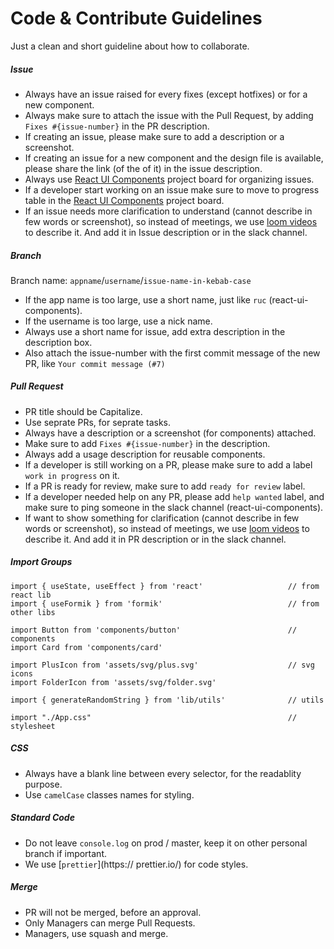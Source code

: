 # Code & Contribute Guidelines

Just a clean and short guideline about how to collaborate.

##### Issue

- Always have an issue raised for every fixes (except hotfixes) or for a new component.
- Always make sure to attach the issue with the Pull Request, by adding `Fixes #{issue-number}` in the PR description.
- If creating an issue, please make sure to add a description or a screenshot.
- If creating an issue for a new component and the design file is available, please share the link (of the of it) in the issue description.
- Always use [React UI Components](https://github.com/orgs/appwex/projects/4/views/1) project board for organizing issues.
- If a developer start working on an issue make sure to move to progress table in the [React UI Components](https://github.com/orgs/appwex/projects/4/views/1) project board.
- If an issue needs more clarification to understand (cannot describe in few words or screenshot), so instead of meetings, we use [loom videos](https://www.loom.com/) to describe it. And add it in Issue description or in the slack channel.

##### Branch

Branch name: `appname`/`username`/`issue-name-in-kebab-case`

- If the app name is too large, use a short name, just like `ruc` (react-ui-components).
- If the username is too large, use a nick name.
- Always use a short name for issue, add extra description in the description box.
- Also attach the issue-number with the first commit message of the new PR, like `Your commit message (#7)`

##### Pull Request

- PR title should be Capitalize.
- Use seprate PRs, for seprate tasks.
- Always have a description or a screenshot (for components) attached.
- Make sure to add `Fixes #{issue-number}` in the description.
- Always add a usage description for reusable components.
- If a developer is still working on a PR, please make sure to add a label `work in progress` on it.
- If a PR is ready for review, make sure to add `ready for review` label.
- If a developer needed help on any PR, please add `help wanted` label, and make sure to ping someone in the slack channel (react-ui-components).
- If want to show something for clarification (cannot describe in few words or screenshot), so instead of meetings, we use [loom videos](https://www.loom.com/) to describe it. And add it in PR description or in the slack channel.

##### Import Groups

```
import { useState, useEffect } from 'react'                   // from react lib
import { useFormik } from 'formik'                            // from other libs

import Button from 'components/button'                        // components
import Card from 'components/card'

import PlusIcon from 'assets/svg/plus.svg'                    // svg icons
import FolderIcon from 'assets/svg/folder.svg'

import { generateRandomString } from 'lib/utils'              // utils

import "./App.css"                                            // stylesheet
```

##### CSS

- Always have a blank line between every selector, for the readablity purpose.
- Use `camelCase` classes names for styling.

##### Standard Code

- Do not leave `console.log` on prod / master, keep it on other personal branch if important.
- We use [`prettier`](https:// prettier.io/) for code styles.

##### Merge

- PR will not be merged, before an approval.
- Only Managers can merge Pull Requests.
- Managers, use squash and merge.
